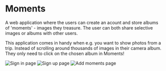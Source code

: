 # Moments

A web application where the users can create an acount and store albums of 'moments' - images they treasure.
The user can both share selective images or albums with other users.

This application comes in handy when e.g. you want to show photos from a trip. Instead of scrolling around thousands of images in their camera album. They only need to click on the chosen album in Moments!

![Sign in page](/images/readme/Sign-in.png)
![Sign up page](/images/readme/Sign-up.png)
![Add moments page](/images/readme/Add-moments.png)
